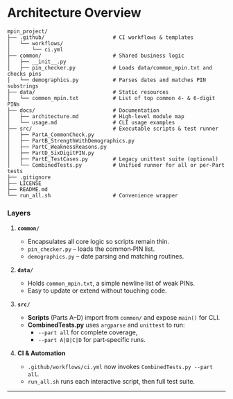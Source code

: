 # Architecture Overview

```
mpin_project/
├── .github/                      # CI workflows & templates
│   └── workflows/
│       └── ci.yml
├── common/                       # Shared business logic
│   ├── __init__.py
│   ├── pin_checker.py            # Loads data/common_mpin.txt and checks pins
│   └── demographics.py           # Parses dates and matches PIN substrings
├── data/                         # Static resources
│   └── common_mpin.txt           # List of top common 4- & 6-digit PINs
├── docs/                         # Documentation
│   ├── architecture.md           # High-level module map
│   └── usage.md                  # CLI usage examples
├── src/                          # Executable scripts & test runner
│   ├── PartA_CommonCheck.py
│   ├── PartB_StrengthWithDemographics.py
│   ├── PartC_WeaknessReasons.py
│   ├── PartD_SixDigitPIN.py
│   ├── PartE_TestCases.py        # Legacy unittest suite (optional)
│   └── CombinedTests.py          # Unified runner for all or per-Part tests
├── .gitignore
├── LICENSE
├── README.md
└── run_all.sh                    # Convenience wrapper

```

### Layers

1. **`common/`**  
   - Encapsulates all core logic so scripts remain thin.  
   - `pin_checker.py` – loads the common‑PIN list.  
   - `demographics.py` – date parsing and matching routines.

2. **`data/`**  
   - Holds `common_mpin.txt`, a simple newline list of weak PINs.  
   - Easy to update or extend without touching code.

3. **`src/`**  
   - **Scripts** (Parts A–D) import from `common/` and expose `main()` for CLI.  
   - **CombinedTests.py** uses `argparse` and `unittest` to run:
     - `--part all` for complete coverage,
     - `--part A|B|C|D` for part‑specific runs.

4. **CI & Automation**  
   - `.github/workflows/ci.yml` now invokes `CombinedTests.py --part all`.  
   - `run_all.sh` runs each interactive script, then full test suite.

---
